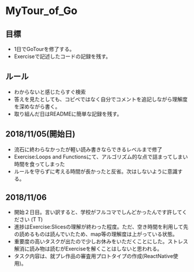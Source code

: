 # MyTour_of_Go

## 目標
- 1日でGoTourを修了する。
- Exerciseで記述したコードの記録を残す。

## ルール
- わからないと感じたらすぐ検索 
- 答えを見たとしても、コピペではなく自分でコメントを追記しながら理解度を深めながら書く。
- 取り組んだ日はREADMEに簡単な記録を残す。

## 2018/11/05(開始日)
- 流石に終わらなかったが軽い読み書きならできるレベルまで修了
- Exercise:Loops and Functionsにて、アルゴリズム的な点で詰まってしまい時間を食ってしまった
- ルールを守らずに考える時間が長かったと反省。次はしないように意識する。

## 2018/11/06
- 開始２日目。言い訳すると、学校がフルコマでしんどかったんです許してください (T T)
- 進捗はExercise:Slicesの理解が終わった程度。ただ、空き時間を利用して先の読めるものは読んでいたため、map等の理解度は上がっている状態。
- 重要度の高いタスクが出たので少しお休みをいただくことにした。ストレス解消に読み物は読むがExerciseを解くことはしないと思われる。
- タスク内容は、就プレ作品の審査用プロトタイプの作成(ReactNative使用)。